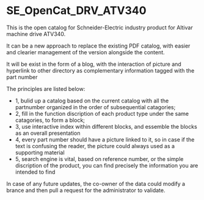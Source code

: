 # SE_OpenCat_DRV_ATV340
This is the open catalog for Schneider-Electric industry product for Altivar machine drive ATV340.

It can be a new approach to replace the existing PDF catalog, with easier and clearier management of the version alongside the content.

It will be exist in the form of a blog, with the interaction of picture and hyperlink to other directory as complementary information tagged with the part number

The principles are listed below:
*  1, bulid up a catalog based on the current catalog with all the partnumber organized in the order of subsequential catagories;
*  2, fill in the function discription of each product type under the same catagories, to form a block;
*  3, use interactive index within different blocks, and essemble the blocks as an overall presentation
*  4, every part number should have a picture linked to it, so in case if the text is confusing the reader, the picture could always used as a supporting material
*  5, search engine is vital, based on reference number, or the simple discription of the product, you can find precisely the information you are intended to find

In case of any future updates, the co-owner of the data could modify a brance and then pull a request for the administrator to validate.   
